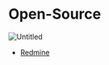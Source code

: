 # Open-Source

![Untitled](https://user-images.githubusercontent.com/84123877/209275345-61ba288c-10ad-4934-85af-126e88079ef1.png)
- [Redmine](https://github.com/chanW-pack/Open-Source/blob/main/Redmine.md)

